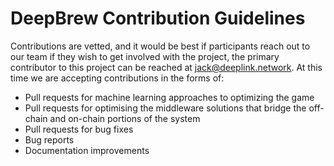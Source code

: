 # DeepBrew Contribution Guidelines
Contributions are vetted, and it would be best if participants reach out to our team if they wish to get involved with the project, the primary contributor to this project can be reached at jack@deeplink.network. At this time we are accepting contributions in the forms of:
* Pull requests for machine learning approaches to optimizing the game
* Pull requests for optimising the middleware solutions that bridge the off-chain and on-chain portions of the system
* Pull requests for bug fixes
* Bug reports
* Documentation improvements